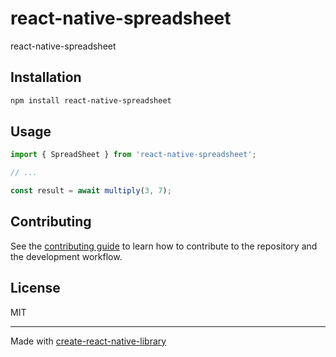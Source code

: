 # react-native-spreadsheet

react-native-spreadsheet

## Installation

```sh
npm install react-native-spreadsheet
```

## Usage

```js
import { SpreadSheet } from 'react-native-spreadsheet';

// ...

const result = await multiply(3, 7);
```

## Contributing

See the [contributing guide](CONTRIBUTING.md) to learn how to contribute to the repository and the development workflow.

## License

MIT

---

Made with [create-react-native-library](https://github.com/callstack/react-native-builder-bob)

